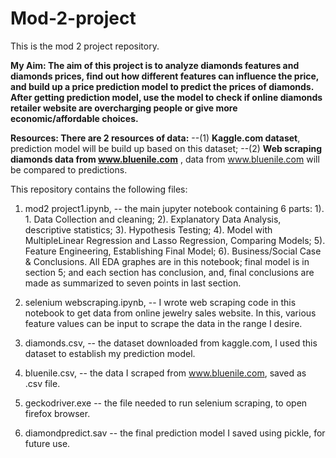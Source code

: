 # Mod-2-project
This is the mod 2 project repository. 

__My Aim: The aim of this project is to analyze diamonds features and diamonds prices, find out how different features can influence the price, and build up a price prediction model to predict the prices of diamonds. After getting prediction model, use the model to check if online diamonds retailer website are overcharging people or give more economic/affordable choices.__

__Resources: There are 2 resources of data:__
--(1) __Kaggle.com dataset__, prediction model will be build up based on this dataset; 
--(2) __Web scraping diamonds data from www.bluenile.com__ , data from www.bluenile.com will be compared to predictions. 

This repository contains the following files:

1. mod2 project1.ipynb, -- the main jupyter notebook containing 6 parts: 1). 1. Data Collection and cleaning; 2). Explanatory Data Analysis, descriptive statistics; 3). Hypothesis Testing; 4). Model with MultipleLinear Regression and Lasso Regression, Comparing Models; 5). Feature Engineering, Establishing Final Model; 6). Business/Social Case & Conclusions. All EDA graphes are in this notebook; final model is in section 5; and each section has conclusion, and, final conclusions are made as summarized to seven points in last section. 

2. selenium webscraping.ipynb, -- I wrote web scraping code in this notebook to get data from online jewelry sales website. In this, various feature values can be input to scrape the data in the range I desire. 

3. diamonds.csv, -- the dataset downloaded from kaggle.com, I used this dataset to establish my prediction model. 

4. bluenile.csv, -- the data I scraped from www.bluenile.com, saved as .csv file. 

5. geckodriver.exe -- the file needed to run selenium scraping, to open firefox browser. 

6. diamondpredict.sav -- the final prediction model I saved using pickle, for future use.



